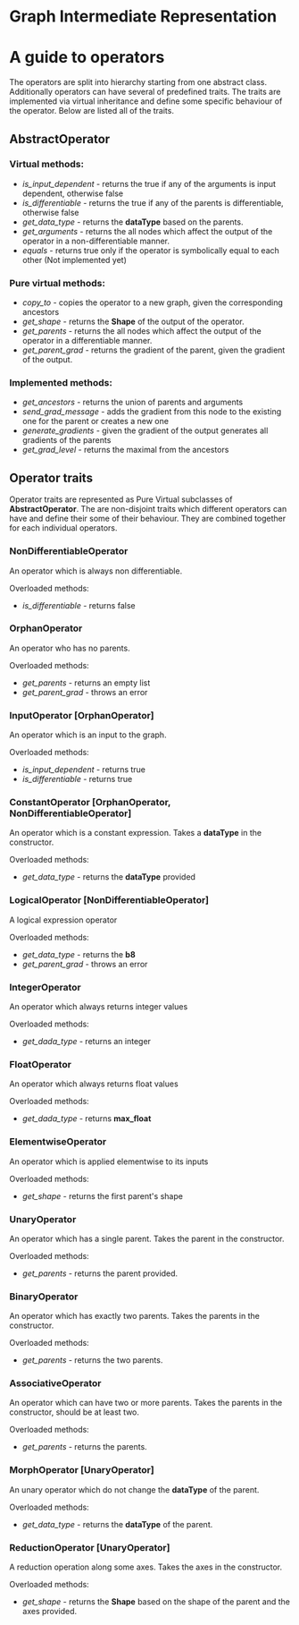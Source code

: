 # Graph Intermediate Representation 

# A guide to operators

The operators are split into hierarchy starting from one abstract class.
Additionally operators can have several of predefined traits. The traits
are implemented via virtual inheritance and define some specific behaviour of the operator.
Below are listed all of the traits. 

## AbstractOperator 

### Virtual methods:

* *is_input_dependent* - returns the true if any of the arguments is input dependent, otherwise false
* *is_differentiable* - returns the true if any of the parents is differentiable, otherwise false
* *get_data_type* - returns the **dataType** based on the parents.
* *get_arguments* - returns the all nodes which affect the output of the operator in a non-differentiable manner.
* *equals* - returns true only if the operator is symbolically equal to each other (Not implemented yet)

### Pure virtual methods:

* *copy_to* - copies the operator to a new graph, given the corresponding ancestors
* *get_shape* - returns the **Shape** of the output of the operator.
* *get_parents* - returns the all nodes which affect the output of the operator in a differentiable manner.
* *get_parent_grad* - returns the gradient of the parent, given the gradient of the output.

### Implemented methods:

* *get_ancestors* - returns the union of parents and arguments
* *send_grad_message* - adds the gradient from this node to the existing one for the parent or creates a new one
* *generate_gradients*  - given the gradient of the output generates all gradients of the parents
* *get_grad_level* - returns the maximal from the ancestors

## Operator traits

Operator traits are represented as Pure Virtual subclasses of **AbstractOperator**. 
The are non-disjoint traits which different operators can have and define their some of their behaviour.
They are combined together for each individual operators.

### NonDifferentiableOperator
An operator which is always non differentiable.

Overloaded methods:

* *is_differentiable* - returns false


### OrphanOperator 
An operator who has no parents.

Overloaded methods:

* *get_parents* - returns an empty list
* *get_parent_grad* - throws an error


### InputOperator [OrphanOperator]
An operator which is an input to the graph.

Overloaded methods:
* *is_input_dependent* - returns true
* *is_differentiable* - returns true


### ConstantOperator [OrphanOperator, NonDifferentiableOperator]
An operator which is a constant expression. 
Takes a **dataType** in the constructor.

Overloaded methods:

* *get_data_type* - returns the **dataType** provided


### LogicalOperator [NonDifferentiableOperator]
A logical expression operator

Overloaded methods:

* *get_data_type* - returns the **b8**
* *get_parent_grad* - throws an error


### IntegerOperator
An operator which always returns integer values

Overloaded methods:

* *get_dada_type* - returns an integer 


### FloatOperator
An operator which always returns float values

Overloaded methods:

* *get_dada_type* - returns **max_float**


### ElementwiseOperator
An operator which is applied elementwise to its inputs

Overloaded methods:

* *get_shape* - returns the first parent's shape


### UnaryOperator
An operator which has a single parent.
Takes the parent in the constructor. 

Overloaded methods:

* *get_parents* - returns the parent provided.


### BinaryOperator
An operator which has exactly two parents.
Takes the parents in the constructor. 

Overloaded methods:

* *get_parents* - returns the two parents.


### AssociativeOperator
An operator which can have two or more parents.
Takes the parents in the constructor, should be at least two.

Overloaded methods:

* *get_parents* - returns the parents.


### MorphOperator [UnaryOperator]
An unary operator which do not change the **dataType** of the parent.

Overloaded methods:

* *get_data_type* - returns the **dataType** of the parent.


### ReductionOperator [UnaryOperator]
A reduction operation along some axes. Takes the axes in the constructor.

Overloaded methods:

* *get_shape* - returns the **Shape** based on the shape of the parent and the axes provided.






  
